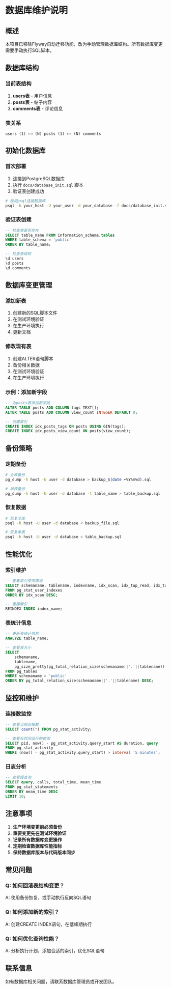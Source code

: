 # 数据库维护说明

## 概述

本项目已移除Flyway自动迁移功能，改为手动管理数据库结构。所有数据库变更需要手动执行SQL脚本。

## 数据库结构

### 当前表结构

1. **users表** - 用户信息
2. **posts表** - 帖子内容  
3. **comments表** - 评论信息

### 表关系

```
users (1) ←→ (N) posts (1) ←→ (N) comments
```

## 初始化数据库

### 首次部署

1. 连接到PostgreSQL数据库
2. 执行 `docs/database_init.sql` 脚本
3. 验证表创建成功

```bash
# 使用psql连接数据库
psql -h your_host -U your_user -d your_database -f docs/database_init.sql
```

### 验证表创建

```sql
-- 检查表是否存在
SELECT table_name FROM information_schema.tables 
WHERE table_schema = 'public' 
ORDER BY table_name;

-- 检查表结构
\d users
\d posts  
\d comments
```

## 数据库变更管理

### 添加新表

1. 创建新的SQL脚本文件
2. 在测试环境验证
3. 在生产环境执行
4. 更新文档

### 修改现有表

1. 创建ALTER语句脚本
2. 备份相关数据
3. 在测试环境验证
4. 在生产环境执行

### 示例：添加新字段

```sql
-- 为posts表添加新字段
ALTER TABLE posts ADD COLUMN tags TEXT[];
ALTER TABLE posts ADD COLUMN view_count INTEGER DEFAULT 0;

-- 创建索引
CREATE INDEX idx_posts_tags ON posts USING GIN(tags);
CREATE INDEX idx_posts_view_count ON posts(view_count);
```

## 备份策略

### 定期备份

```bash
# 全库备份
pg_dump -h host -U user -d database > backup_$(date +%Y%m%d).sql

# 单表备份
pg_dump -h host -U user -d database -t table_name > table_backup.sql
```

### 恢复数据

```bash
# 恢复全库
psql -h host -U user -d database < backup_file.sql

# 恢复单表
psql -h host -U user -d database < table_backup.sql
```

## 性能优化

### 索引维护

```sql
-- 查看索引使用情况
SELECT schemaname, tablename, indexname, idx_scan, idx_tup_read, idx_tup_fetch
FROM pg_stat_user_indexes
ORDER BY idx_scan DESC;

-- 重建索引
REINDEX INDEX index_name;
```

### 表统计信息

```sql
-- 更新表统计信息
ANALYZE table_name;

-- 查看表大小
SELECT 
    schemaname,
    tablename,
    pg_size_pretty(pg_total_relation_size(schemaname||'.'||tablename)) as size
FROM pg_tables 
WHERE schemaname = 'public'
ORDER BY pg_total_relation_size(schemaname||'.'||tablename) DESC;
```

## 监控和维护

### 连接数监控

```sql
-- 查看当前连接数
SELECT count(*) FROM pg_stat_activity;

-- 查看长时间运行的查询
SELECT pid, now() - pg_stat_activity.query_start AS duration, query 
FROM pg_stat_activity 
WHERE (now() - pg_stat_activity.query_start) > interval '5 minutes';
```

### 日志分析

```sql
-- 查看慢查询
SELECT query, calls, total_time, mean_time
FROM pg_stat_statements 
ORDER BY mean_time DESC 
LIMIT 10;
```

## 注意事项

1. **生产环境变更前必须备份**
2. **重要变更先在测试环境验证**
3. **记录所有数据库变更操作**
4. **定期检查数据库性能指标**
5. **保持数据库版本与代码版本同步**

## 常见问题

### Q: 如何回滚表结构变更？
A: 使用备份恢复，或手动执行反向SQL语句

### Q: 如何添加新的索引？
A: 创建CREATE INDEX语句，在低峰期执行

### Q: 如何优化查询性能？
A: 分析执行计划，添加合适的索引，优化SQL语句

## 联系信息

如有数据库相关问题，请联系数据库管理员或开发团队。
